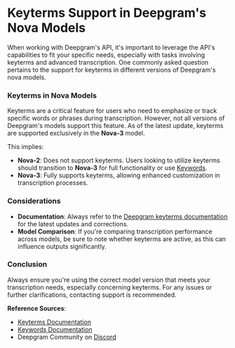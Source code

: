 # Keyterms Support in Deepgram's Nova Models

When working with Deepgram's API, it's important to leverage the API's capabilities to fit your specific needs, especially with tasks involving keyterms and advanced transcription. One commonly asked question pertains to the support for keyterms in different versions of Deepgram's nova models.

### Keyterms in Nova Models

Keyterms are a critical feature for users who need to emphasize or track specific words or phrases during transcription. However, not all versions of Deepgram's models support this feature. As of the latest update, keyterms are supported exclusively in the **Nova-3** model.

This implies:
- **Nova-2**: Does not support keyterms. Users looking to utilize keyterms should transition to **Nova-3** for full functionality or use [Keywords](https://developers.deepgram.com/docs/keywords).
- **Nova-3**: Fully supports keyterms, allowing enhanced customization in transcription processes.

### Considerations

- **Documentation**: Always refer to the [Deepgram keyterms documentation](https://developers.deepgram.com/docs/keyterm) for the latest updates and corrections.
- **Model Comparison**: If you're comparing transcription performance across models, be sure to note whether keyterms are active, as this can influence outputs significantly.

### Conclusion

Always ensure you're using the correct model version that meets your transcription needs, especially concerning keyterms. For any issues or further clarifications, contacting support is recommended.

**Reference Sources**:
- [Keyterms Documentation](https://developers.deepgram.com/docs/keyterm)
- [Keywords Documentation](https://developers.deepgram.com/docs/keywords)
- Deepgram Community on [Discord](https://discord.gg/deepgram)
